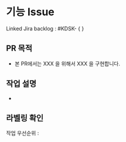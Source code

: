 <!-- 
    PR 작성 시 체크리스트 
    1. JIRA Backlog에 작업내용이 등록되어 있는지 확인
    2. PR Title의 KDSK 넘버링이 제대로 되어있는지 확인
    3. Github Issue에 등록된 작업인지 확인
    4. 작업으로 인한 변경점이 영향을 미칠 작업자 필수 리뷰 요청
    5. PR 등록 전, Labeling이 올바르게 되어있는지 확인
         - 우선순위 / 작업 종류 / PR 유형
-->

# 기능 Issue

Linked Jira backlog : #KDSK- { }<!-- JIRA Backlog number -->
<!-- Linked Git Issue Check 
    우측의 Linked Issues에 관련된 Github Issue 연결
    * PR 작성 후 해당 이슈 라벨링 PENDING / IN PROGRESS 처리
-->

## PR 목적

- 본 PR에서는 XXX <!-- 목적 -->을 위해서 XXX <!-- 작업사항 -->을 구현합니다.
<!-- PR을 통한 기능 구현의 목적
    ex) 본 PR에서는 영상 데이터의 분석 준비작업을 위해서, MP4 동영상 파일로부터 프레임 데이터 추출하는 기능을 구현합니다. -->
   
## 작업 설명
- 
<!-- 작업할 내용에 대해서 현재형 문장 / 명사형으로 자유롭게 설명-->
 
## 라벨링 확인
작업 우선순위 : <!--긴급/상/중/하/없음 중 택 1--> 

<!-- PR Type Check 
    작업중인 코드는 DRAFT / 작업이 완료된 코드는 REVIEW REQUEST
-->

<!-- Reviewer Check 
    본 작업으로 인해 영향을 받을 것으로 예상되는 리뷰어 필수 등록
    예상되는 리뷰어가 없는 경우 @handal95, @edit8080 등록
-->

<!-- Extra Check 
    단순하고 사소한 수정 작업의 경우 Extra : SIMPLE 
    이미 게시된 PR의 하위 작업(혹은 merge의 대상이 develop이 아닌 경우) : SUB BRANCH 처리
-->


<!--
MERGE 조건
    - `EXTRA: MASTER/RELEASE` 전원 승인
    - `EXTRA: SIMPLE`  0인 이상의 승인
    - `(DEFAULT)` 2인 이상의 승인
-->
